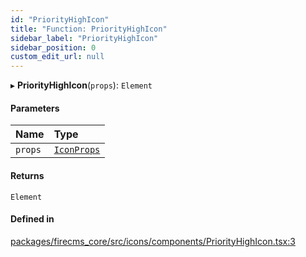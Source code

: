 ```yaml
---
id: "PriorityHighIcon"
title: "Function: PriorityHighIcon"
sidebar_label: "PriorityHighIcon"
sidebar_position: 0
custom_edit_url: null
---
```


▸ **PriorityHighIcon**(`props`): `Element`

#### Parameters

| Name | Type |
| :------ | :------ |
| `props` | [`IconProps`](../types/IconProps.md) |

#### Returns

`Element`

#### Defined in

[packages/firecms_core/src/icons/components/PriorityHighIcon.tsx:3](https://github.com/FireCMSco/firecms/blob/d45f3739/packages/firecms_core/src/icons/components/PriorityHighIcon.tsx#L3)
